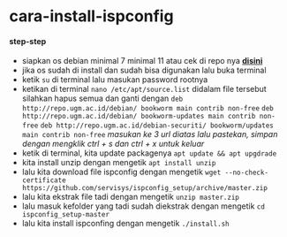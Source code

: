 # cara-install-ispconfig
#### step-step
- siapkan os debian minimal 7 minimal 11 atau cek di repo nya **[disini](https://github.com/servisys/ispconfig_setup/tree/master/distros)**
- jika os sudah di install dan sudah bisa digunakan lalu buka terminal
- ketik ```su``` di terminal lalu masukan password rootnya
- ketikan di terminal ``` nano /etc/apt/source.list ``` didalam file tersebut silahkan hapus semua dan ganti dengan
  ``` deb http://repo.ugm.ac.id/debian/ bookworm main contrib non-free ```
  ``` deb http://repo.ugm.ac.id/debian/ bookworm-updates main contrib non-free ```
  ``` deb http://repo.ugm.ac.id/debian-securiti/ bookworm/updates main contrib non-free ```
  *masukan  ke 3 url diatas lalu pastekan, simpan dengan mengklik ctrl + s dan ctrl + x untuk keluar*
- ketik di terminal, kita update packagenya ``` apt update && apt upgdrade ```
- kita install unzip dengan mengetik ``` apt install unzip ```
- lalu kita download file ispconfig dengan mengetik ``` wget --no-check-certificate https://github.com/servisys/ispconfig_setup/archive/master.zip ```
- lalu kita ekstrak file tadi dengan mengetik ``` unzip master.zip ```
- lalu masuk kefolder yang tadi sudah diekstrak dengan mengetik ``` cd ispconfig_setup-master ```
- lalu kita install ispconfing dengan mengetik ```./install.sh ```
